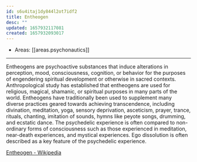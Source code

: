 ```yaml
---
id: s6u4itaj1dy844l2ot7idf2
title: Entheogen
desc: ""
updated: 1657932117081
created: 1657932093017
---
```


- Areas: [[areas.psychonautics]]

---

Entheogens are psychoactive substances that induce alterations in perception, mood, consciousness, cognition, or behavior for the purposes of engendering spiritual development or otherwise in sacred contexts. Anthropological study has established that entheogens are used for religious, magical, shamanic, or spiritual purposes in many parts of the world. Entheogens have traditionally been used to supplement many diverse practices geared towards achieving transcendence, including divination, meditation, yoga, sensory deprivation, asceticism, prayer, trance, rituals, chanting, imitation of sounds, hymns like peyote songs, drumming, and ecstatic dance. The psychedelic experience is often compared to non-ordinary forms of consciousness such as those experienced in meditation, near-death experiences, and mystical experiences. Ego dissolution is often described as a key feature of the psychedelic experience.

[Entheogen - Wikipedia](https://en.wikipedia.org/wiki/Entheogen)
